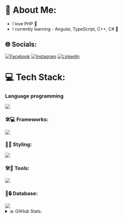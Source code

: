 # 💫 About Me:
- I love PHP 🍪
- I currently learning - Angular, TypeScript, C++, C# 🍭


## 🌐 Socials:
[![Facebook](https://img.shields.io/badge/Facebook-%231877F2.svg?logo=Facebook&logoColor=white)](https://facebook.com/khxthk) [![Instagram](https://img.shields.io/badge/Instagram-%23E4405F.svg?logo=Instagram&logoColor=white)](https://instagram.com/khxthk) [![LinkedIn](https://img.shields.io/badge/LinkedIn-%230077B5.svg?logo=linkedin&logoColor=white)](https://linkedin.com/in/zheniass) 

# 💻 Tech Stack:
### Language programming 
<img src="https://skillicons.dev/icons?i=php,js,jquery,cpp,cs,python,ts" />

### 🛠️💻 Frameworks:
<img src="https://skillicons.dev/icons?i=laravel,symfony,angular" />

### 🎨✨ Styling:
<img src="https://skillicons.dev/icons?i=css,tailwind,bootstrap" />

### 🛠️🔧 Tools:
<img src="https://skillicons.dev/icons?i=git,sentry,github,debian,linux,visualstudio,postman,netlify" />

### 💾🔒 Database:
<img src="https://skillicons.dev/icons?i=mysql,postgres" />

<details>
  <summary>📊 GitHub Stats:</summary>

  ![](https://github-readme-stats.vercel.app/api?username=zhenias&theme=calm_pink&hide_border=true&include_all_commits=true&count_private=true)<br/>
  ![](https://github-readme-streak-stats.herokuapp.com/?user=zhenias&theme=calm_pink&hide_border=true)<br/>
  ![](https://github-readme-stats.vercel.app/api/top-langs/?username=zhenias&theme=calm_pink&hide_border=true&include_all_commits=true&count_private=true&layout=compact)

  ---
  [![](https://visitcount.itsvg.in/api?id=zhenias&icon=5&color=3)](https://visitcount.itsvg.in)
</details>

